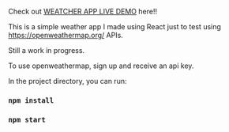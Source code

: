 Check out [WEATCHER APP LIVE DEMO](https://weather-app-oxa.herokuapp.com/) here!!

This is a simple weather app I made using React just to test using https://openweathermap.org/ APIs. 

Still a work in progress. 

To use openweathermap, sign up and receive an api key. 


In the project directory, you can run:

### `npm install`

### `npm start`



